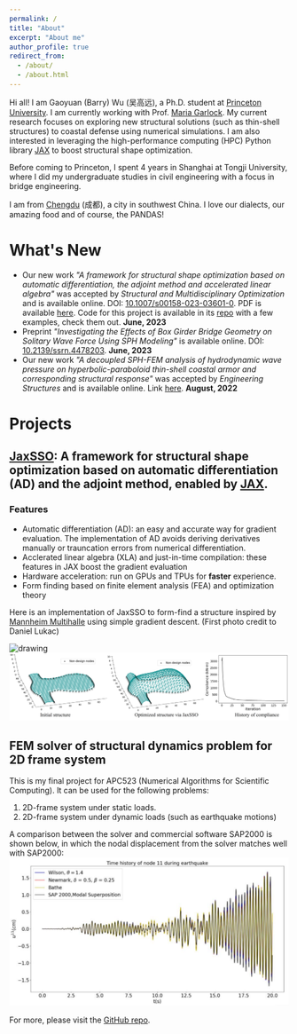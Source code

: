 ```yaml
---
permalink: /
title: "About"
excerpt: "About me"
author_profile: true
redirect_from: 
  - /about/
  - /about.html
---
```


Hi all! I am Gaoyuan (Barry) Wu (吴高远), a Ph.D. student at [Princeton University](https://www.princeton.edu). I am currently working with Prof. [Maria Garlock](https://garlock.princeton.edu). My current research focuses on exploring new structural solutions (such as thin-shell structures) to coastal defense using numerical simulations. I am also interested in leveraging the high-performance computing (HPC) Python library [JAX](https://github.com/google/jax) to boost structural shape optimization.

Before coming to Princeton, I spent 4 years in Shanghai at Tongji University, where I did my undergraduate studies in civil engineering with a focus in bridge engineering.

I am from [Chengdu](https://en.wikipedia.org/wiki/Chengdu) (成都), a city in southwest China. I love our dialects, our amazing food and of course, the PANDAS! 


What's New
=====
- Our new work *"A framework for structural shape optimization based on automatic differentiation, the adjoint method and accelerated linear algebra"* was accepted by *Structural and Multidisciplinary Optimization* and is available online. DOI: [10.1007/s00158-023-03601-0](http://dx.doi.org/10.1007/s00158-023-03601-0). PDF is available [here](https://rdcu.be/deZ2W). Code for this project is available in its [repo](https://github.com/GaoyuanWu/JaxSSO) with a few examples, check them out. **June, 2023**
- Preprint *"Investigating the Effects of Box Girder Bridge Geometry on Solitary Wave Force Using SPH Modeling"* is available online. DOI: [10.2139/ssrn.4478203](http://dx.doi.org/10.2139/ssrn.4478203).  **June, 2023**
- Our new work *"A decoupled SPH-FEM analysis of hydrodynamic wave pressure on hyperbolic-paraboloid thin-shell coastal armor and corresponding structural response"* was accepted by *Engineering Structures* and is available online. Link [here](https://doi.org/10.1016/j.engstruct.2022.114738). **August, 2022**


# Projects
## [JaxSSO](https://github.com/GaoyuanWu/JaxSSO): A framework for structural shape optimization based on automatic differentiation (AD) and the adjoint method, enabled by [JAX](https://github.com/google/jax).

### Features
* Automatic differentiation (AD): an easy and accurate way for gradient evaluation. The implementation of AD avoids deriving derivatives manually or trauncation errors from numerical differentiation.
* Acclerated linear algebra (XLA) and just-in-time compilation: these features in JAX boost the gradient evaluation
* Hardware acceleration: run on GPUs and TPUs for **faster** experience.
* Form finding based on finite element analysis (FEA) and optimization theory

Here is an implementation of JaxSSO to form-find a structure inspired by [Mannheim Multihalle](https://mannheim-multihalle.de/en/architecture/) using simple gradient descent. (First photo credit to Daniel Lukac)

<img src="/images/MannheimMultihalle.jpg" alt="drawing" width="800"/>
<img src="/images/MM_opt.jpg" alt="drawing" width="800"/>

## FEM solver of structural dynamics problem for 2D frame system

This is my final project for APC523 (Numerical Algorithms for Scientific Computing). It can be used for the following problems:
1. 2D-frame system under static loads.
1. 2D-frame system under dynamic loads (such as earthquake motions)

A comparison between the solver and commercial software SAP2000 is shown below, in which the nodal displacement from the solver matches well with SAP2000:
<img src="/images/SolverSAP.png" alt="drawing" width="600"/>

For more, please visit the [GitHub repo](https://github.com/GaoyuanWu/NumericalAlgorithms4StructuralDynamics).




